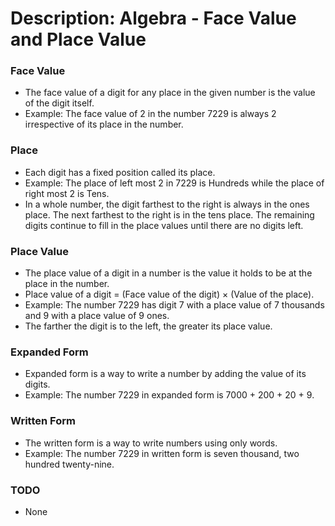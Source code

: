 # Description: Algebra - Face Value and Place Value

### Face Value
- The face value of a digit for any place in the given number is the value of the digit itself.
- Example: The face value of 2 in the number 7229 is always 2 irrespective of its place in the number.

### Place
- Each digit has a fixed position called its place. 
- Example: The place of left most 2 in 7229 is Hundreds while the place of right most 2 is Tens. 
- In a whole number, the digit farthest to the right is always in the ones place. The next farthest to the 
  right is in the tens place. The remaining digits continue to fill in the place values until there are no digits left.

### Place Value
- The place value of a digit in a number is the value it holds to be at the place in the number. 
- Place value of a digit = (Face value of the digit) × (Value of the place).
- Example: The number 7229 has digit 7 with a place value of 7 thousands and 9 with a place value of 9 ones.
- The farther the digit is to the left, the greater its place value.

### Expanded Form 
- Expanded form is a way to write a number by adding the value of its digits. 
- Example: The number 7229 in expanded form is 7000 + 200 + 20 + 9.

### Written Form
- The written form is a way to write numbers using only words. 
- Example: The number 7229 in written form is seven thousand, two hundred twenty-nine. 

### TODO
- None
